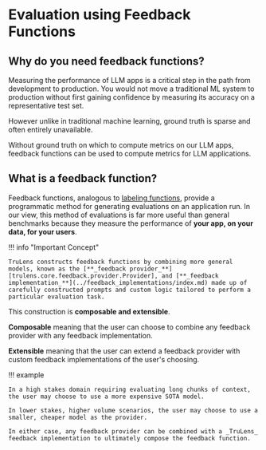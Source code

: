# Evaluation using Feedback Functions

## Why do you need feedback functions?

Measuring the performance of LLM apps is a critical step in the path from development to production. You would not move a traditional ML system to production without first gaining confidence by measuring its accuracy on a representative test set.

However unlike in traditional machine learning, ground truth is sparse and often entirely unavailable.

Without ground truth on which to compute metrics on our LLM apps, feedback functions can be used to compute metrics for LLM applications.

## What is a feedback function?

Feedback functions, analogous to [labeling functions](https://arxiv.org/abs/2101.07138), provide a programmatic method for generating evaluations on an application run. In our view, this method of evaluations is far more useful than general benchmarks because they
measure the performance of **your app, on your data, for your users**.

!!! info "Important Concept"

    TruLens constructs feedback functions by combining more general models, known as the [**_feedback provider_**][trulens.core.feedback.provider.Provider], and [**_feedback implementation_**](../feedback_implementations/index.md) made up of carefully constructed prompts and custom logic tailored to perform a particular evaluation task.

This construction is **composable and extensible**.

**Composable** meaning that the user can choose to combine any feedback provider with any feedback implementation.

**Extensible** meaning that the user can extend a feedback provider with custom feedback implementations of the user's choosing.

!!! example

    In a high stakes domain requiring evaluating long chunks of context, the user may choose to use a more expensive SOTA model.

    In lower stakes, higher volume scenarios, the user may choose to use a smaller, cheaper model as the provider.

    In either case, any feedback provider can be combined with a _TruLens_ feedback implementation to ultimately compose the feedback function.
